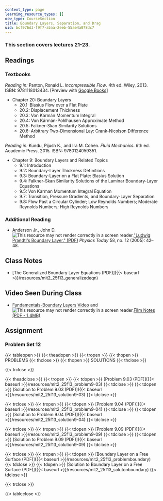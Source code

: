 ```yaml
---
content_type: page
learning_resource_types: []
ocw_type: CourseSection
title: Boundary Layers, Separation, and Drag
uid: bcf976d3-f9f7-a5aa-2eeb-55ae4a078dc7
---
```


### This section covers lectures 21-23.

Readings
--------

### Textbooks

_Reading in:_ Panton, Ronald L. _Incompressible Flow_. 4th ed. Wiley, 2013. ISBN: 9781118013434. \[Preview with [Google Books](http://books.google.com/books?id=sa4eAAAAQBAJ&pg=PAfrontcover)\]

*   Chapter 20: Boundary Layers
    *   20.1: Blasius Flow ever a Flat Plate
    *   20.2: Displacement Thickness
    *   20.3: Von Kármán Momentum Integral
    *   20.4: Von Kármán-Pohlhausen Approximate Method
    *   20.5: Falkner-Skan Similarity Solutions
    *   20.6: Arbitrary Two-Dimensional Lay: Crank-Nicolson Difference Method

_Reading in:_ Kundu, Pijush K., and Ira M. Cohen. _Fluid Mechanics_. 6th ed. Academic Press, 2015. ISBN: 9780124059351.

*   Chapter 9: Boundary Layers and Related Topics
    *   9.1: Introduction
    *   9.2: Boundary-Layer Thickness Definitions
    *   9.3: Boundary-Layer on a Flat Plate: Blasius Solution
    *   9.4: Falkner-Skan Similarity Solutions of the Laminar Boundary-Layer Equations
    *   9.5: Von Karman Momentum Integral Equation
    *   9.7: Transition, Pressure Gradients, and Boundary-Layer Separation
    *   9.8: Flow Past a Circular Cylinder; Low Reynolds Numbers; Moderate Reynolds Numbers; High Reynolds Numbers

### Additional Reading

*   Anderson Jr., John D. ![This resource may not render correctly in a screen reader.](/images/inacessible.gif)["Ludwig Prandtl's Boundary Layer." (PDF)](http://www.aps.org/units/dfd/resources/upload/prandtl_vol58no12p42_48.pdf) _Physics Today_ 58, no. 12 (2005): 42–48.

Class Notes
-----------

*   [The Generalized Boundary Layer Equations (PDF)]({{< baseurl >}}/resources/mit2_25f13_generalizedeqn)

Video Seen During Class
-----------------------

*   [Fundamentals-Boundary Layers Video](https://youtu.be/wMxK2GtFFq0) and ![This resource may not render correctly in a screen reader.](/images/inacessible.gif)[Film Notes (PDF - 1.4MB)](http://web.mit.edu/hml/ncfmf/10FBL.pdf)

Assignment
----------

### Problem Set 12

{{< tableopen >}}
{{< theadopen >}}
{{< tropen >}}
{{< thopen >}}
PROBLEMS
{{< thclose >}}
{{< thopen >}}
SOLUTIONS
{{< thclose >}}

{{< trclose >}}

{{< theadclose >}}
{{< tropen >}}
{{< tdopen >}}
[Problem 9.03 (PDF)]({{< baseurl >}}/resources/mit2_25f13_problem9-03)
{{< tdclose >}}
{{< tdopen >}}
[Solution to Problem 9.03 (PDF)]({{< baseurl >}}/resources/mit2_25f13_solution9-03)
{{< tdclose >}}

{{< trclose >}}
{{< tropen >}}
{{< tdopen >}}
[Problem 9.04 (PDF)]({{< baseurl >}}/resources/mit2_25f13_problem9-04)
{{< tdclose >}}
{{< tdopen >}}
[Solution to Problem 9.04 (PDF)]({{< baseurl >}}/resources/mit2_25f13_solution9-04)
{{< tdclose >}}

{{< trclose >}}
{{< tropen >}}
{{< tdopen >}}
[Problem 9.09 (PDF)]({{< baseurl >}}/resources/mit2_25f13_problem9-09)
{{< tdclose >}}
{{< tdopen >}}
[Solution to Problem 9.09 (PDF)]({{< baseurl >}}/resources/mit2_25f13_solution9-09)
{{< tdclose >}}

{{< trclose >}}
{{< tropen >}}
{{< tdopen >}}
[Boundary Layer on a Free Surface (PDF)]({{< baseurl >}}/resources/mit2_25f13_problemboundary)
{{< tdclose >}}
{{< tdopen >}}
[Solution to Boundary Layer on a Free Surface (PDF)]({{< baseurl >}}/resources/mit2_25f13_solutonboundary)
{{< tdclose >}}

{{< trclose >}}

{{< tableclose >}}